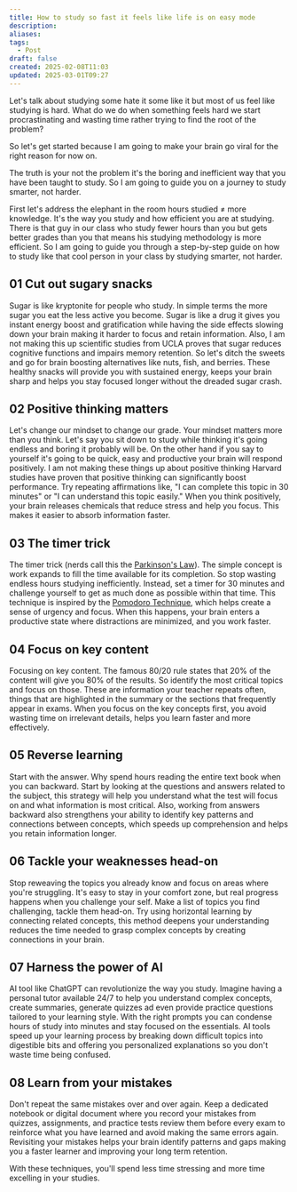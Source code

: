 ```yaml
---
title: How to study so fast it feels like life is on easy mode
description: 
aliases: 
tags:
  - Post
draft: false
created: 2025-02-08T11:03
updated: 2025-03-01T09:27
---
```

Let's talk about studying some hate it some like it but most of us feel like studying is hard. What do we do when something feels hard we start procrastinating and wasting time rather trying to find the root of the problem?

So let's get started because I am going to make your brain go viral for the right reason for now on.

The truth is your not the problem it's the boring and inefficient way that you have been taught to study. So I am going to guide you on a journey to study smarter, not harder.

First let's address the elephant in the room hours studied $\neq$ more knowledge. It's the way you study and how efficient you are at studying. There is that guy in our class who study fewer hours than you but gets better grades than you that means his studying methodology is more efficient. So I am going to guide you through a step-by-step guide on how to study like that cool person in your class by studying smarter, not harder.

## 01 Cut out sugary snacks

Sugar is like kryptonite for people who study. In simple terms the more sugar you eat the less active you become. Sugar is like a drug it gives you instant energy boost and gratification while having the side effects slowing down your brain making it harder to focus and retain information. Also, I am not making this up scientific studies from UCLA proves that sugar reduces cognitive functions and impairs memory retention. So let's ditch the sweets and go for brain boosting alternatives like nuts, fish, and berries. These healthy snacks will provide you with sustained energy, keeps your brain sharp and helps you stay focused longer without the dreaded sugar crash.


## 02 Positive thinking matters

Let's change our mindset to change our grade. Your mindset matters more than you think. Let's say you sit down to study while thinking it's going endless and boring it probably will be. On the other hand if you say to yourself it's going to be quick, easy and productive your brain will respond positively. I am not making these things up about positive thinking Harvard studies have proven that positive thinking can significantly boost performance. Try repeating affirmations like, "I can complete this topic in 30 minutes" or "I can understand this topic easily." When you think positively, your brain releases chemicals that reduce stress and help you focus. This makes it easier to absorb information faster.
## 03 The timer trick

The timer trick (nerds call this the [Parkinson's Law](https://en.wikipedia.org/wiki/Parkinson%27s_law)). The simple concept is work expands to fill the time available for its completion. So stop wasting endless hours studying inefficiently. Instead, set a timer for 30 minutes and challenge yourself to get as much done as possible within that time. This technique is inspired by the [Pomodoro Technique](https://en.wikipedia.org/wiki/Pomodoro_Technique), which helps create a sense of urgency and focus. When this happens, your brain enters a productive state where distractions are minimized, and you work faster.
## 04 Focus on key content

Focusing on key content. The famous 80/20 rule states that 20% of the content will give you 80% of the results. So identify the most critical topics and focus on those. These are information your teacher repeats often, things that are highlighted in the summary or the sections that frequently appear in exams. When you focus on the key concepts first, you avoid wasting time on irrelevant details, helps you learn faster and more effectively.

## 05 Reverse learning

Start with the answer. Why spend hours reading the entire text book when you can backward. Start by looking at the questions and answers related to the subject, this strategy will help you understand what the test will focus on and what information is most critical. Also, working from answers backward also strengthens your ability to identify key patterns and connections between concepts, which speeds up comprehension and helps you retain information longer.

## 06 Tackle your weaknesses head-on

Stop reweaving the topics you already know and focus on areas where you're struggling. It's easy to stay in your comfort zone, but real progress happens when you challenge your self. Make a list of topics you find challenging, tackle them head-on. Try using horizontal learning by connecting related concepts, this method deepens your understanding reduces the time needed to grasp complex concepts by creating connections in your brain.

## 07 Harness the power of AI

AI tool like ChatGPT can revolutionize the way you study. Imagine having a personal tutor available 24/7 to help you understand complex concepts, create summaries, generate quizzes ad even provide practice questions tailored to your learning style. With the right prompts you can condense hours of study into minutes and stay focused on the essentials. AI tools speed up your learning process by breaking down difficult topics into digestible bits and offering you personalized explanations so you don't waste time being confused.

## 08 Learn from your mistakes

Don't repeat the same mistakes over and over again. Keep a dedicated notebook or digital document where you record your mistakes from quizzes, assignments, and practice tests review them before every exam to reinforce what you have learned and avoid making the same errors again. Revisiting your mistakes helps your brain identify patterns and gaps making you a faster learner and improving your long term retention.

With these techniques, you'll spend less time stressing and more time excelling in your studies.